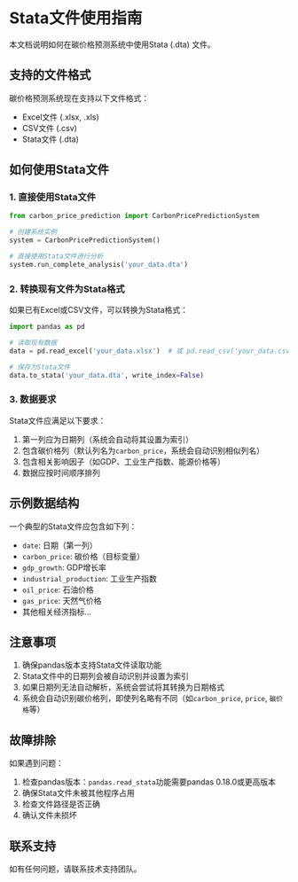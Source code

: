 # Stata文件使用指南

本文档说明如何在碳价格预测系统中使用Stata (.dta) 文件。

## 支持的文件格式

碳价格预测系统现在支持以下文件格式：
- Excel文件 (.xlsx, .xls)
- CSV文件 (.csv)
- Stata文件 (.dta)

## 如何使用Stata文件

### 1. 直接使用Stata文件

```python
from carbon_price_prediction import CarbonPricePredictionSystem

# 创建系统实例
system = CarbonPricePredictionSystem()

# 直接使用Stata文件进行分析
system.run_complete_analysis('your_data.dta')
```

### 2. 转换现有文件为Stata格式

如果已有Excel或CSV文件，可以转换为Stata格式：

```python
import pandas as pd

# 读取现有数据
data = pd.read_excel('your_data.xlsx')  # 或 pd.read_csv('your_data.csv')

# 保存为Stata文件
data.to_stata('your_data.dta', write_index=False)
```

### 3. 数据要求

Stata文件应满足以下要求：
1. 第一列应为日期列（系统会自动将其设置为索引）
2. 包含碳价格列（默认列名为`carbon_price`，系统会自动识别相似列名）
3. 包含相关影响因子（如GDP、工业生产指数、能源价格等）
4. 数据应按时间顺序排列

## 示例数据结构

一个典型的Stata文件应包含如下列：
- `date`: 日期（第一列）
- `carbon_price`: 碳价格（目标变量）
- `gdp_growth`: GDP增长率
- `industrial_production`: 工业生产指数
- `oil_price`: 石油价格
- `gas_price`: 天然气价格
- 其他相关经济指标...

## 注意事项

1. 确保pandas版本支持Stata文件读取功能
2. Stata文件中的日期列会被自动识别并设置为索引
3. 如果日期列无法自动解析，系统会尝试将其转换为日期格式
4. 系统会自动识别碳价格列，即使列名略有不同（如`carbon_price`, `price`, `碳价格`等）

## 故障排除

如果遇到问题：
1. 检查pandas版本：`pandas.read_stata`功能需要pandas 0.18.0或更高版本
2. 确保Stata文件未被其他程序占用
3. 检查文件路径是否正确
4. 确认文件未损坏

## 联系支持

如有任何问题，请联系技术支持团队。